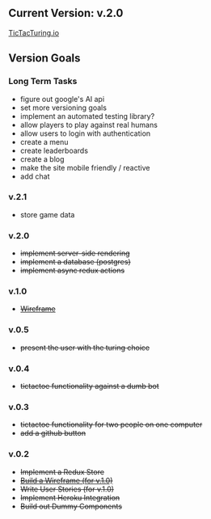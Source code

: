 
## Current Version: v.2.0

[TicTacTuring.io](http://tictacturing.io)

## Version Goals

### Long Term Tasks

* figure out google's AI api
* set more versioning goals
* implement an automated testing library?
* allow players to play against real humans
* allow users to login with authentication
* create a menu
* create leaderboards
* create a blog
* make the site mobile friendly / reactive
* add chat


### v.2.1
* store game data


### v.2.0
* ~~implement server-side rendering~~
* ~~implement a database (postgres)~~
* ~~implement async redux actions~~

### v.1.0
* ~~[Wireframe](https://collaborate.uxpin.com/c80f72eeabb8122153a5f34d797c83c5fae2a34b#/pages/56777247  "v.1.0 Wireframe")~~


### v.0.5
* ~~present the user with the turing choice~~

### v.0.4
* ~~tictactoe functionality against a dumb bot~~

### v.0.3
* ~~tictactoe functionality for two people on one computer~~
* ~~add a github button~~

### v.0.2

* ~~Implement a Redux Store~~
* ~~[Build a Wireframe (for v.1.0)](https://collaborate.uxpin.com/c80f72eeabb8122153a5f34d797c83c5fae2a34b#/pages/56777247  "v.1.0 Wireframe")~~
* ~~Write User Stories (for v.1.0)~~
* ~~Implement Heroku Integration~~
* ~~Build out Dummy Components~~

